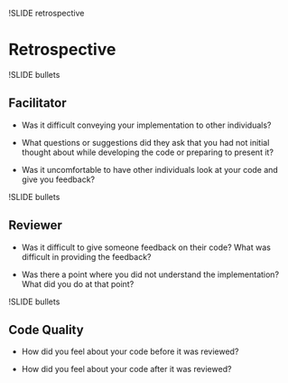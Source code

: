 !SLIDE retrospective

# Retrospective

!SLIDE bullets

## Facilitator

* Was it difficult conveying your implementation to other individuals?

* What questions or suggestions did they ask that you had not initial thought
  about while developing the code or preparing to present it?
  
* Was it uncomfortable to have other individuals look at your code and give you
  feedback?

!SLIDE bullets

## Reviewer

* Was it difficult to give someone feedback on their code? What was difficult
  in providing the feedback?

* Was there a point where you did not understand the implementation? What did
  you do at that point?

!SLIDE bullets

## Code Quality

* How did you feel about your code before it was reviewed?

* How did you feel about your code after it was reviewed?

